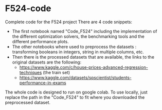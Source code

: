 # F524-code
Complete code for the F524 project
There are 4 code snippets: 
- The first notebook named "Code_F524" including the implementation of the different optimization solvers, the benchmarking tools and the different performance plots.
- The other notebooks where used to preprocess the datasets : transforming booleans in integers, string in multiple columns, etc.
- Then there is the processed datasets that are available, the links to the original datasets are the following:
     - https://www.kaggle.com/c/house-prices-advanced-regression-techniques (the train set)
     - https://www.kaggle.com/datasets/spscientist/students-performance-in-exams 

The whole code is designed to run on google colab. 
To use locally, just replace the path in the "Code_F524" to fit where you downloaded the preprocessed dataset.
